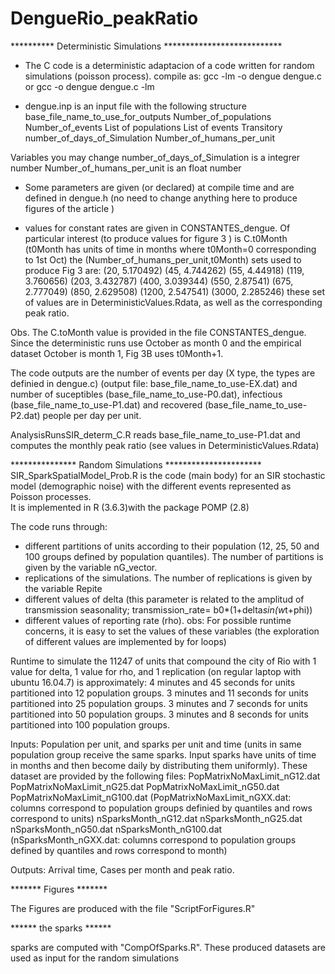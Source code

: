 # DengueRio_peakRatio

********** Deterministic Simulations ***************************
* The C code is a deterministic adaptacion of a code written for random simulations (poisson process). 
compile as:
gcc -lm -o dengue dengue.c or gcc -o dengue dengue.c -lm

* dengue.inp is an input file with the following structure
base_file_name_to_use_for_outputs
Number_of_populations Number_of_events
List of populations
List of events
Transitory number_of_days_of_Simulation Number_of_humans_per_unit

Variables you may change 
number_of_days_of_Simulation is a integrer number
Number_of_humans_per_unit is an float number
		
* Some parameters are given (or declared) at compile time and are defined in dengue.h (no need to change anything here to produce figures of the article )

* values for constant rates are given in CONSTANTES_dengue. Of particular interest (to produce values for figure 3 ) is C.t0Month (t0Month has units of time in months where t0Month=0 corresponding to 1st Oct)
the (Number_of_humans_per_unit,t0Month) sets used to produce Fig 3 are:
(20, 5.170492)
(45, 4.744262)
(55, 4.44918)
(119, 3.760656)
(203, 3.432787)
(400, 3.039344)
(550, 2.87541)
(675, 2.777049)
(850, 2.629508)
(1200, 2.547541)
(3000, 2.285246)
these set of values are in DeterministicValues.Rdata, as well as the corresponding peak ratio.


Obs. The C.toMonth value is provided in the file CONSTANTES_dengue. Since the deterministic runs use October as month 0 and the empirical dataset October is month 1, Fig 3B uses t0Month+1.


The code outputs are the number of events per day (X type, the types are definied in dengue.c) (output file: base_file_name_to_use-EX.dat) and number of suceptibles (base_file_name_to_use-P0.dat), infectious (base_file_name_to_use-P1.dat) and recovered (base_file_name_to_use-P2.dat) people per day per unit.


AnalysisRunsSIR_determ_C.R reads base_file_name_to_use-P1.dat and computes the monthly peak ratio (see values in DeterministicValues.Rdata)


*************** Random Simulations **********************
SIR_SparkSpatialModel_Prob.R is the code (main body) for an SIR stochastic model (demographic noise) with the different events represented as Poisson processes.  
It is implemented in R (3.6.3)with the package POMP (2.8) 

The code runs through:
 - different partitions of units according to their population (12, 25, 50 and 100 groups defined by population quantiles). The number of partitions is given by the variable nG_vector.
 - replications of the simulations. The number of replications is given by the variable Repite
 - different values of delta (this parameter is related to the amplitud of transmission seasonality; transmission_rate= b0*(1+delta*sin(w*t+phi))
 - different values of reporting rate (rho). 
obs: For possible runtime concerns, it is easy to set the values of these variables (the exploration of different values are implemented by for loops)

Runtime to simulate the 11247 of units that compound the city of Rio with 1 value for delta, 1 value for rho, and 1 replication (on regular laptop with ubuntu 16.04.7) is approximately:
4 minutes and 45 seconds for units partitioned into 12 population groups.
3 minutes and 11 seconds for units partitioned into 25 population groups.
3 minutes and 7 seconds for units partitioned into 50 population groups.
3 minutes and 8 seconds for units partitioned into 100 population groups.


Inputs: Population per unit, and sparks per unit and time (units in same population group receive the same sparks. Input sparks have units of time in months and then become daily by distributing them uniformly). These dataset are provided by the following files: 
PopMatrixNoMaxLimit_nG12.dat
PopMatrixNoMaxLimit_nG25.dat
PopMatrixNoMaxLimit_nG50.dat
PopMatrixNoMaxLimit_nG100.dat
(PopMatrixNoMaxLimit_nGXX.dat: columns correspond to population groups definied by quantiles and rows correspond to units)
nSparksMonth_nG12.dat
nSparksMonth_nG25.dat
nSparksMonth_nG50.dat
nSparksMonth_nG100.dat
(nSparksMonth_nGXX.dat: columns correspond to population groups defined by quantiles and rows correspond to month)


Outputs: Arrival time, Cases per month and peak ratio.


******* Figures *******

The Figures are produced with the file "ScriptForFigures.R"


****** the sparks ******

sparks are computed with "CompOfSparks.R". These produced datasets are used as input for the random simulations






